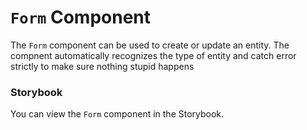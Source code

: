 # `Form` Component

The `Form` component can be used to create or update an entity. The compnent automatically recognizes the type of entity and catch error strictly to make sure nothing stupid happens

### Storybook
You can view the `Form` component in the Storybook.